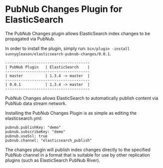 PubNub Changes Plugin for ElasticSearch
==================================

The PubNub Changes plugin allows ElasticSearch index changes to be propagated via PubNub.

In order to install the plugin, simply run: `bin/plugin -install sunnygleason/elasticsearch-pubnub-changes/0.0.1`.

    --------------------------------------
    | PubNub Plugin   | ElasticSearch    |
    --------------------------------------
    | master          | 1.3.4 -> master  |
    --------------------------------------
    | 0.0.1           | 1.3.4 -> master  |
    --------------------------------------

PubNub Changes allows ElasticSearch to automatically publish content via PubNub data stream network.

Installing the PubNub Changes Plugin is as simple as editing the elasticsearch.yml:

    pubnub.publishKey: "demo"
    pubnub.subscribeKey: "demo"
    pubnub.useSsl: true
    pubnub.channel: "elasticsearch_publish"

The changes plugin will publish index changes directly to the specified PubNub channel in a format
that is suitable for use by other replication plugins (such as ElasticSearch PubNub River). 
